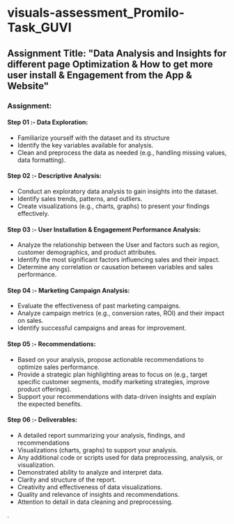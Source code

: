 # visuals-assessment_Promilo-Task_GUVI

## Assignment Title: "Data Analysis and Insights for different page Optimization & How to get more user install & Engagement from the App & Website"

### Assignment:

#### Step 01 :- Data Exploration:
- Familiarize yourself with the dataset and its structure
- Identify the key variables available for analysis.
- Clean and preprocess the data as needed (e.g., handling missing values, data formatting).

#### Step 02 :- Descriptive Analysis:
- Conduct an exploratory data analysis to gain insights into the dataset.
- Identify sales trends, patterns, and outliers.
- Create visualizations (e.g., charts, graphs) to present your findings effectively.

#### Step 03 :- User Installation & Engagement Performance Analysis:
- Analyze the relationship between the User and factors such as region, customer demographics, and product attributes.
- Identify the most significant factors influencing sales and their impact.
- Determine any correlation or causation between variables and sales performance.

#### Step 04 :- Marketing Campaign Analysis:
- Evaluate the effectiveness of past marketing campaigns.
- Analyze campaign metrics (e.g., conversion rates, ROI) and their impact on sales.
- Identify successful campaigns and areas for improvement.

#### Step 05 :- Recommendations:
- Based on your analysis, propose actionable recommendations to optimize sales performance.
- Provide a strategic plan highlighting areas to focus on (e.g., target specific customer segments, modify marketing strategies, improve product offerings).
- Support your recommendations with data-driven insights and explain the expected benefits.

#### Step 06 :- Deliverables:
- A detailed report summarizing your analysis, findings, and recommendations
- Visualizations (charts, graphs) to support your analysis.
- Any additional code or scripts used for data preprocessing, analysis, or visualization.
- Demonstrated ability to analyze and interpret data.
- Clarity and structure of the report.
- Creativity and effectiveness of data visualizations.
- Quality and relevance of insights and recommendations.
- Attention to detail in data cleaning and preprocessing.


.
